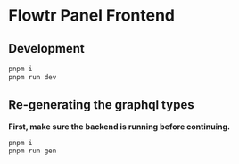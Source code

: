 # Flowtr Panel Frontend

## Development

```zsh
pnpm i
pnpm run dev
```

## Re-generating the graphql types

**First, make sure the backend is running before continuing.**

```zsh
pnpm i
pnpm run gen
```

